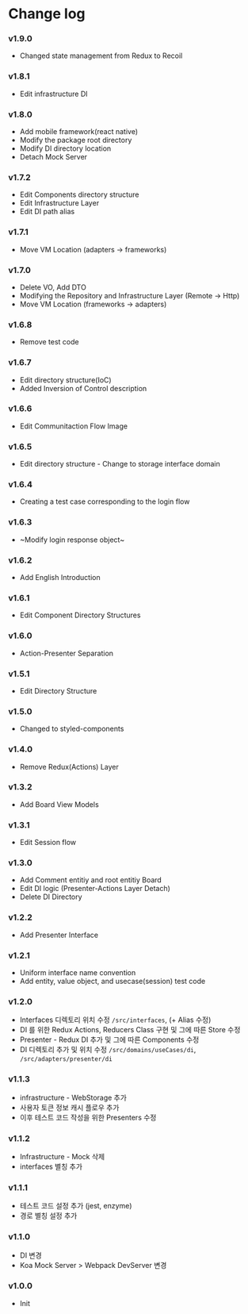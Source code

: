 # Change log

### v1.9.0
* Changed state management from Redux to Recoil

### v1.8.1
* Edit infrastructure DI

### v1.8.0
* Add mobile framework(react native)
* Modify the package root directory
* Modify DI directory location
* Detach Mock Server

### v1.7.2
* Edit Components directory structure
* Edit Infrastructure Layer
* Edit DI path alias

### v1.7.1
* Move VM Location (adapters -> frameworks)

### v1.7.0
* Delete VO, Add DTO
* Modifying the Repository and Infrastructure Layer (Remote -> Http)
* Move VM Location (frameworks -> adapters)

### v1.6.8
* Remove test code

### v1.6.7
* Edit directory structure(IoC)
* Added Inversion of Control description

### v1.6.6
* Edit Communitaction Flow Image

### v1.6.5
* Edit directory structure - Change to storage interface domain

### v1.6.4
* Creating a test case corresponding to the login flow

### v1.6.3
* ~Modify login response object~

### v1.6.2
* Add English Introduction

### v1.6.1
* Edit Component Directory Structures

### v1.6.0
* Action-Presenter Separation

### v1.5.1
* Edit Directory Structure

### v1.5.0
* Changed to styled-components

### v1.4.0
* Remove Redux(Actions) Layer

### v1.3.2
* Add Board View Models

### v1.3.1
* Edit Session flow

### v1.3.0
* Add Comment entitiy and root entitiy Board
* Edit DI logic (Presenter-Actions Layer Detach)
* Delete DI Directory

### v1.2.2
* Add Presenter Interface

### v1.2.1
* Uniform interface name convention
* Add entity, value object, and usecase(session) test code

### v1.2.0
* Interfaces 디렉토리 위치 수정 `/src/interfaces`, (\+ Alias 수정)
* DI 를 위한 Redux Actions, Reducers Class 구현 및 그에 따른 Store 수정
* Presenter - Redux DI 추가 및 그에 따른 Components 수정
* DI 디렉토리 추가 및 위치 수정 `/src/domains/useCases/di`, `/src/adapters/presenter/di`

### v1.1.3
* infrastructure - WebStorage 추가
* 사용자 토큰 정보 캐시 플로우 추가
* 이후 테스트 코드 작성을 위한 Presenters 수정

### v1.1.2
* Infrastructure - Mock 삭제
* interfaces 별칭 추가

### v1.1.1
* 테스트 코드 설정 추가 (jest, enzyme)
* 경로 별칭 설정 추가

### v1.1.0
* DI 변경
* Koa Mock Server \> Webpack DevServer 변경

### v1.0.0
* Init